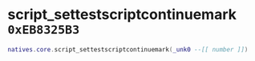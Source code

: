 # script_settestscriptcontinuemark `0xEB8325B3`

```lua
natives.core.script_settestscriptcontinuemark(_unk0 --[[ number ]])
```